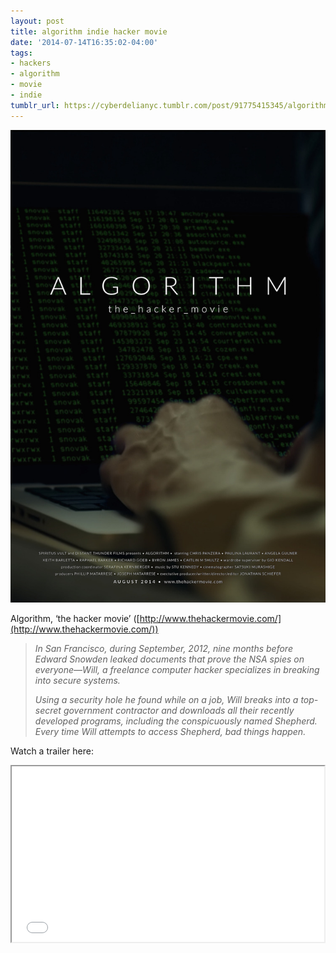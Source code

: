```yaml
---
layout: post
title: algorithm indie hacker movie
date: '2014-07-14T16:35:02-04:00'
tags:
- hackers
- algorithm
- movie
- indie
tumblr_url: https://cyberdelianyc.tumblr.com/post/91775415345/algorithm-indie-hacker-movie
---
```

 ![](/images/tumblr_n8pyifLnwN1tqzrm7o1_1280.jpg)  

Algorithm, ‘the hacker movie’ ([http://www.thehackermovie.com/](http://www.thehackermovie.com/))

> _In San Francisco, during September, 2012, nine months before Edward Snowden leaked documents that prove the NSA spies on everyone—Will, a freelance computer hacker specializes in breaking into secure systems.&nbsp;_
> 
> _Using a security hole he found while on a job, Will breaks into a top-secret government contractor and downloads all their recently developed programs, including the conspicuously named Shepherd. Every time Will attempts to access Shepherd, bad things happen._

Watch a trailer here:

<iframe height="281" src="//player.vimeo.com/video/98771422" width="500"></iframe>
